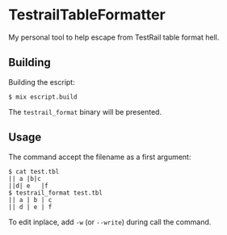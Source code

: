 # TestrailTableFormatter

My personal tool to help escape from TestRail table format hell.

## Building 

Building the escript:

```shell
$ mix escript.build
```

The `testrail_format` binary will be presented. 

## Usage

The command accept the filename as a first argument:

```shell
$ cat test.tbl
|| a |b|c
||d| e   |f
$ testrail_format test.tbl
|| a | b | c
|| d | e | f

```

To edit inplace, add `-w` (or `--write`) during call the command.

